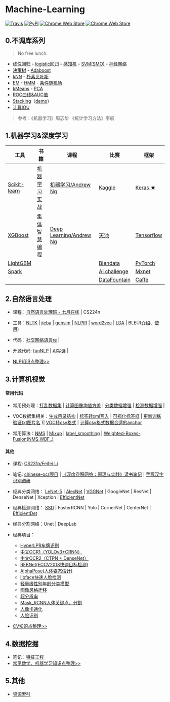 # Machine-Learning

[![Travis](https://img.shields.io/travis/rust-lang/rust.svg)](https://github.com/fire717/Machine-Learning) [![PyPI](https://img.shields.io/pypi/pyversions/Django.svg)](https://github.com/fire717/Machine-Learning) [![Chrome Web Store](https://img.shields.io/chrome-web-store/price/nimelepbpejjlbmoobocpfnjhihnpked.svg)](https://github.com/fire717/Machine-Learning) [![Chrome Web Store](https://img.shields.io/chrome-web-store/stars/nimelepbpejjlbmoobocpfnjhihnpked.svg)](https://github.com/fire717/Machine-Learning)


## 0.不调库系列 
> No free lunch.

* [线性回归](/DIY/ex1_py_liner.ipynb) - [logistic回归](/DIY/LR.ipynb) - [感知机](/DIY/perceptron.ipynb) - [SVM(SMO)](/DIY/SVM.ipynb) - [神经网络](/DIY/NN.ipynb) 
* [决策树](/DIY/DecisionTree.ipynb) - [Adaboost](/DIY/Adaboost.ipynb) 
* [kNN](/DIY/kNN.ipynb) - [朴素贝叶斯](/DIY/NaiveBayes.ipynb)
* [EM](/DIY/EM.ipynb) - [HMM](/DIY/HMM.ipynb) - [条件随机场](/DIY/CRF.ipynb)
* [kMeans](/DIY/kMeans.ipynb) - [PCA](/DIY/PCA.ipynb)
* [ROC曲线&AUC值](/DIY/ROC_AUC.ipynb)
* [Stacking](./DIY/Stacking.py)（[demo](/DIY/tryStacking.ipynb)）
* [计算IOU](./DIY/IOU.py)

> 参考：《机器学习》周志华  《统计学习方法》李航


## 1.机器学习&深度学习

  工具   |     书籍      |    课程     |    比赛 |   框架
---------|---------------|-------------|-------- |---------
 [Scikit-learn](/Base/tools/scikit-learn)| [机器学习实战](/Base/books/ML_in_action)  | [机器学习/Andrew Ng](/Base/courses/coursera_ML)      | [Kaggle](/Base/challenge/kaggle) | [Keras ★](/Base/frameworks/keras)
  [XGBoost](/Base/tools/xgboost)  | [集体智慧编程](/Base/books/JTZHBC)     | [Deep Learning/Andrew Ng](/Base/courses/DL_AndrewNg) | [天池](/Base/challenge/tianchi) | [Tensorflow](/Base/frameworks/tensorflow)
 [LightGBM](/Base/tools/lightgbm) |      |      | [Biendata](/Base/challenge/biendata) |  [PyTorch](/Base/frameworks/pytorch)
[Spark](/Base/tools/spark)|  |  | [AI challenge](/Base/challenge/AIchallenge) |[Mxnet](/Base/frameworks/mxnet)
|  |  |  |  [DataFountain](/Base/challenge/DataFountain)  | [Caffe](/Base/frameworks/caffe)




## 2.自然语言处理
* 课程：[自然语言处理班 - 七月在线](/Base/courses/qiyuezaixian) | CS224n
* 工具：[NLTK](/NLP/tools/nltk) | [jieba](/NLP/tools/jieba) | [gensim](/NLP/tools/gensim) | [NLPIR](/NLP/tools/NLPIR) | [word2vec](/NLP/tools/word2vec) | [LDA](./NLP/tools/lda) | BLEU([介绍](https://blog.csdn.net/qq_31584157/article/details/77709454)、[使用](https://cloud.tencent.com/developer/article/1042161))

* 代码：[社交网络语言re](/NLP/codes/re.ipynb) |
* 开源代码: [funNLP](https://github.com/fighting41love/funNLP) | [AI写诗](https://github.com/jinfagang/tensorflow_poems) | 

* [NLP知识点整理>>](/NLP/knowledge.md)

## 3.计算机视觉
#### 常用代码
* 常用预处理：[打乱数据集](https://github.com/fire717/Python-Learner/blob/master/tools/numpy/tools/transformation_data.py) | [计算图像均值方差](https://github.com/fire717/Python-Learner/blob/master/tools/numpy/tools/compute_imgs_mean_std.py) |  [分类数据增强](https://github.com/fire717/Python-Learner/blob/master/tools/OpenCV/dataAugmentation_classify.py) |  [检测数据增强](https://github.com/fire717/Python-Learner/blob/master/tools/OpenCV/dataAugmentation_objectdetect.py) | 

* VOC数据集相关：[生成目录结构](/CV/codes/makeVOCDirs.py) | [标签转xml写入](/CV/codes/flickr_to_voc.py) | [可视化标签框](/CV/codes/show_voc_box.py) | [更新训练验证txt图片名](/CV/codes/updateTXT.py) )| [VOC转csv格式](/CV/codes/pascalVOC2csv.py) | [计算csv格式数据合适的anchor](https://github.com/martinzlocha/anchor-optimization/)

* 常用算法：[NMS](/CV/codes/nms.py) | [Mixup](/CV/codes/simple_mixup.py) | [label_smoothing](/CV/codes/label_smoothing.py) | [Weighted-Boxes-Fusion(NMS,WBF..)](https://github.com/ZFTurbo/Weighted-Boxes-Fusion)

#### 其他
* 课程: [CS231n/Feifei Li](/Base/courses/cs231n) 
* 笔记: [chinese-ocr项目](/CV/note/chineseocr-ctpn-densenet.md) | [《深度卷积网络：原理与实践》读书笔记](./CV/note/DCNN_book_note.md) | [手写汉字识别调研](/CV/note/handwrite_ocr_note.md)
* 经典分类网络： [LeNet-5](/CV/nets/lenet5/) | [AlexNet](./cv/nets/alexnet) | [VGGNet](/CV/nets/vgg/) | GoogleNet | ResNet | DenseNet | Xception | [EfficientNet](https://github.com/titu1994/keras-efficientnets)
* 经典检测网络： [SSD](https://github.com/pierluigiferrari/ssd_keras) | FasterRCNN | Yolo | CornerNet | CenterNet | [EfficientDet](https://github.com/xuannianz/EfficientDet)
* 经典分割网络：Unet | DeepLab
* 经典项目： 
	* [HyperLPR车牌识别](https://github.com/zeusees/HyperLPR) 
	* [中文OCR1（YOLOv3+CRNN）](https://github.com/chineseocr/chineseocr)
	* [中文OCR2（CTPN + DenseNet）](https://github.com/YCG09/chinese_ocr)
	* [RFBNet(ECCV2018快速目标检测)](https://github.com/ruinmessi/RFBNet)  
	* [AlphaPose(人体姿态估计)](https://github.com/MVIG-SJTU/AlphaPose) 
	* [libface快速人脸检测](https://github.com/ShiqiYu/libfacedetection) 
	* [轻量级性别年龄分类模型](https://github.com/deepinsight/insightface/tree/master/gender-age) 
	* [图像风格迁移](https://github.com/wenqiwenqi1/neural-style) 
	* [超分辨率](https://github.com/titu1994/Image-Super-Resolution) 
	* [Mask_RCNN人体关键点、分割](https://github.com/Superlee506/Mask_RCNN_Humanpose) 
	* [人像卡通化](https://github.com/minivision-ai/photo2cartoon) 
	* [人脸识别](https://github.com/davidsandberg/facenet)

* [CV知识点整理>>](/CV/knowledge.md)

## 4.数据挖掘
* 笔记：[特征工程](/DM/note/FeatureEngneering.md)
* [常见数学、机器学习知识点整理>>](/DM/knowledge.md)

## 5.其他
* [资源索引](/Others/infos)





